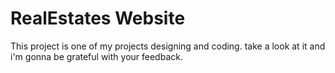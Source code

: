 # RealEstates Website
This project is one of my projects designing and coding.
take a look at it and i'm gonna be grateful with your feedback.
